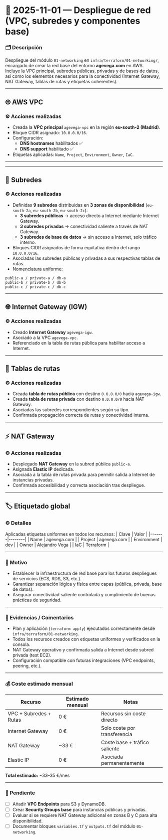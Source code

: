 # 🧩 2025-11-01 — Despliegue de red (VPC, subredes y componentes base)

### 🗂️ Descripción
Despliegue del módulo `01-networking` en `infra/terraform/01-networking/`, encargado de crear la red base del entorno **agevega.com** en AWS.  
Incluye la VPC principal, subredes públicas, privadas y de bases de datos, así como los elementos necesarios para la conectividad (Internet Gateway, NAT Gateway, tablas de rutas y etiquetas coherentes).

---

## 🌐 AWS VPC

### ⚙️ Acciones realizadas
- Creada la **VPC principal** `agevega-vpc` en la región **eu-south-2 (Madrid)**.  
- Bloque CIDR asignado: `10.0.0.0/16`.  
- Configuración:
  - **DNS hostnames** habilitados ✅  
  - **DNS support** habilitado ✅  
- Etiquetas aplicadas: `Name`, `Project`, `Environment`, `Owner`, `IaC`.

---

---

## 🧩 Subredes

### ⚙️ Acciones realizadas
- Definidas **9 subredes** distribuidas en **3 zonas de disponibilidad** (`eu-south-2a`, `eu-south-2b`, `eu-south-2c`):  
  - **3 subredes públicas** → acceso directo a Internet mediante Internet Gateway.  
  - **3 subredes privadas** → conectividad saliente a través de NAT Gateway.  
  - **3 subredes de base de datos** → sin acceso a Internet, solo tráfico interno.  
- Bloques CIDR asignados de forma equitativa dentro del rango `10.0.0.0/16`.  
- Asociadas las subredes públicas y privadas a sus respectivas tablas de rutas.  
- Nomenclatura uniforme:  


```
public-a / private-a / db-a
public-b / private-b / db-b
public-c / private-c / db-c
```

---

## 🌐 Internet Gateway (IGW)

### ⚙️ Acciones realizadas
- Creado **Internet Gateway** `agevega-igw`.  
- Asociado a la VPC `agevega-vpc`.  
- Referenciado en la tabla de rutas pública para habilitar acceso a Internet.

---

## 🔄 Tablas de rutas


### ⚙️ Acciones realizadas
- Creada **tabla de rutas pública** con destino `0.0.0.0/0` hacia `agevega-igw`.  
- Creada **tabla de rutas privada** con destino `0.0.0.0/0` hacia NAT Gateway.  
- Asociadas las subredes correspondientes según su tipo.  
- Confirmada propagación correcta de rutas y conectividad interna.

---

## ⚡ NAT Gateway

### ⚙️ Acciones realizadas
- Desplegado **NAT Gateway** en la subred pública `public-a`.  
- Asignada **Elastic IP** dedicada.  
- Asociada a la tabla de rutas privada para permitir salida a Internet de instancias privadas.  
- Confirmada accesibilidad y correcta asociación tras despliegue.

---

## 🏷️ Etiquetado global

### ⚙️ Detalles
Aplicadas etiquetas uniformes en todos los recursos:
| Clave | Valor |
|-------|--------|
| Name | agevega.com |
| Project | agevega.com |
| Environment | dev |
| Owner | Alejandro Vega |
| IaC | Terraform |

---

### 🎯 Motivo
- Establecer la infraestructura de red base para los futuros despliegues de servicios (ECS, RDS, S3, etc.).  
- Garantizar separación lógica y física entre capas (pública, privada, base de datos).  
- Asegurar conectividad saliente controlada y cumplimiento de buenas prácticas de seguridad.

---

### 🧾 Evidencias / Comentarios
- Plan y aplicación (`terraform apply`) ejecutados correctamente desde `infra/terraform/01-networking`.  
- Todos los recursos creados con etiquetas uniformes y verificados en la consola.  
- NAT Gateway operativo y confirmada salida a Internet desde subred privada (test EC2).  
- Configuración compatible con futuras integraciones (VPC endpoints, peering, etc.).

---

### 💰 Coste estimado mensual

| Recurso | Estimado mensual | Notas |
|----------|------------------|-------|
| VPC + Subredes + Rutas | 0 € | Recursos sin coste directo |
| Internet Gateway | 0 € | Solo coste por transferencia |
| NAT Gateway | ~33 € | Coste base + tráfico saliente |
| Elastic IP | 0 € | Asociada permanentemente |
**Total estimado:** ~33–35 €/mes

---

### 🚧 Pendiente
- [ ] Añadir **VPC Endpoints** para S3 y DynamoDB.  
- [ ] Crear **Security Groups base** para instancias públicas y privadas.  
- [ ] Evaluar si se requiere NAT Gateway adicional en zonas B y C para alta disponibilidad.  
- [ ] Documentar bloques `variables.tf` y `outputs.tf` del módulo `01-networking`.
